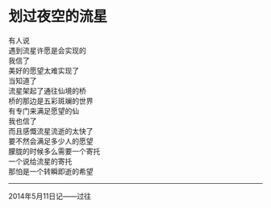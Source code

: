 # 划过夜空的流星

有人说  
遇到流星许愿是会实现的  
我信了  
美好的愿望太难实现了  
当知道了  
流星架起了通往仙境的桥  
桥的那边是五彩斑斓的世界  
有专门来满足愿望的仙  
我也信了  
而且感慨流星流逝的太快了  
要不然会满足多少人的愿望  
朦胧的时候多么需要一个寄托  
一个说给流星的寄托  
那怕是一个转瞬即逝的希望

---
2014年5月11日记——过往